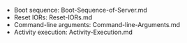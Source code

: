- Boot sequence: Boot-Sequence-of-Server.md
- Reset IORs: Reset-IORs.md
- Command-line arguments: Command-line-Arguments.md
- Activity execution: Activity-Execution.md
